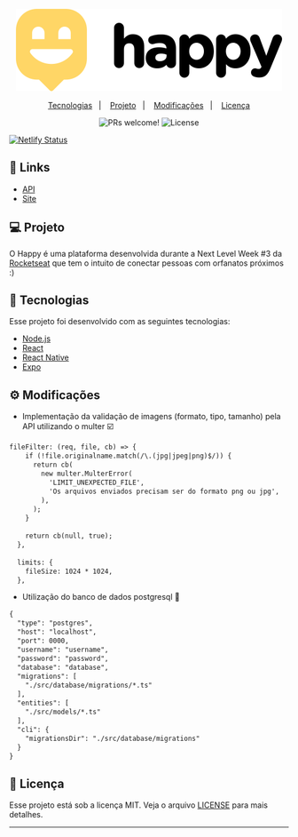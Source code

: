 <p align="center">
  <img alt="happy" title="happy" src="https://github.com/almerindopaixao/happy/blob/main/.github/logo.svg" />      
</p>

<p align="center">
  <a href="#-tecnologias">Tecnologias</a>&nbsp;&nbsp;&nbsp;|&nbsp;&nbsp;&nbsp;
  <a href="#-projeto">Projeto</a>&nbsp;&nbsp;&nbsp;|&nbsp;&nbsp;&nbsp;
  <a href="#gear-modificações">Modificações</a>&nbsp;&nbsp;&nbsp;|&nbsp;&nbsp;&nbsp;
  <a href="#memo-licença">Licença</a>
</p>

<p align="center">
 <img src="https://img.shields.io/static/v1?label=PRs&message=welcome&color=FFD666&labelColor=000000" alt="PRs welcome!" />
 <img alt="License" src="https://img.shields.io/static/v1?label=license&message=MIT&color=FFD666&labelColor=000000" />
</p>

[![Netlify Status](https://api.netlify.com/api/v1/badges/ff79c10a-ac78-41e8-8c31-1fab9e5f2618/deploy-status)](https://app.netlify.com/sites/happy-adocao/deploys)

## :link: Links
- [API](https://happy-apirest.herokuapp.com/orphanages)
- [Site](https://happy-adocao.netlify.app/)

## 💻 Projeto

O Happy é uma plataforma desenvolvida durante a Next Level Week #3 da [Rocketseat](https://github.com/rocketseat-education) que tem o intuito de conectar pessoas com orfanatos próximos :)


## 🚀 Tecnologias

Esse projeto foi desenvolvido com as seguintes tecnologias:

- [Node.js](https://nodejs.org/en/)
- [React](https://reactjs.org)
- [React Native](https://facebook.github.io/react-native/)
- [Expo](https://expo.io/)

## :gear: Modificações
- Implementação da validação de imagens (formato, tipo, tamanho) pela API utilizando o multer :ballot_box_with_check:
```
fileFilter: (req, file, cb) => {
    if (!file.originalname.match(/\.(jpg|jpeg|png)$/)) {
      return cb(
        new multer.MulterError(
          'LIMIT_UNEXPECTED_FILE',
          'Os arquivos enviados precisam ser do formato png ou jpg',
        ),
      );
    }

    return cb(null, true);
  },

  limits: {
    fileSize: 1024 * 1024,
  },
  ```
- Utilização do banco de dados postgresql :elephant:
```
{
  "type": "postgres",
  "host": "localhost",
  "port": 0000,
  "username": "username",
  "password": "password",
  "database": "database",
  "migrations": [
    "./src/database/migrations/*.ts"
  ],
  "entities": [
    "./src/models/*.ts"
  ],
  "cli": {
    "migrationsDir": "./src/database/migrations"
  }
}
```

## :memo: Licença

Esse projeto está sob a licença MIT. Veja o arquivo [LICENSE](https://github.com/almerindopaixao/happy/blob/main/LICENSE) para mais detalhes.

---

